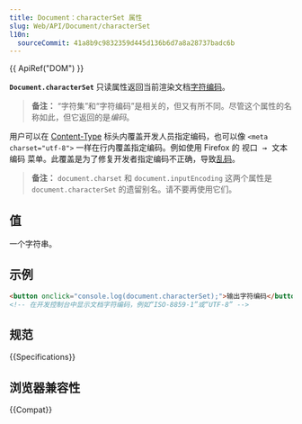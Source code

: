 ```yaml
---
title: Document：characterSet 属性
slug: Web/API/Document/characterSet
l10n:
  sourceCommit: 41a8b9c9832359d445d136b6d7a8a28737badc6b
---
```


{{ ApiRef("DOM") }}

**`Document.characterSet`** 只读属性返回当前渲染文档[字符编码](/zh-CN/docs/Glossary/Character_encoding)。

> **备注：** “字符集”和“字符编码”是相关的，但又有所不同。尽管这个属性的名称如此，但它返回的是*编码*。

用户可以在 [Content-Type](/zh-CN/docs/Web/HTTP/Headers/Content-Type) 标头内覆盖开发人员指定编码，也可以像 `<meta charset="utf-8">` 一样在行内覆盖指定编码。例如使用 Firefox 的 <kbd>视口 → 文本编码</kbd> 菜单。此覆盖是为了修复开发者指定编码不正确，导致[乱码](https://zh.wikipedia.org/wiki/亂碼)。

> **备注：** `document.charset` 和 `document.inputEncoding` 这两个属性是 `document.characterSet` 的遗留别名。请不要再使用它们。

## 值

一个字符串。

## 示例

```html
<button onclick="console.log(document.characterSet);">输出字符编码</button>
<!-- 在开发控制台中显示文档字符编码，例如“ISO-8859-1”或“UTF-8” -->
```

## 规范

{{Specifications}}

## 浏览器兼容性

{{Compat}}
